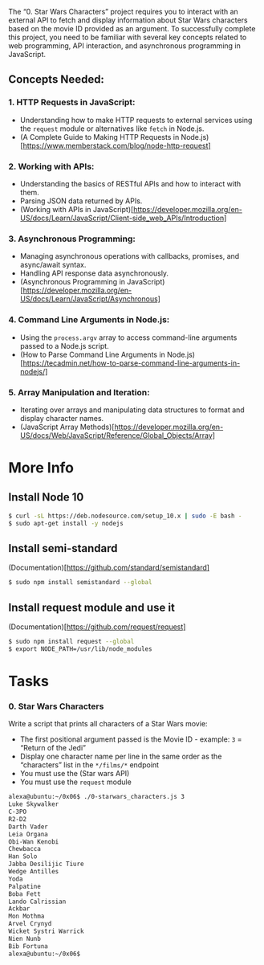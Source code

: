 The “0. Star Wars Characters” project requires you to interact with an external API to fetch and display information about Star Wars characters based on the movie ID provided as an argument. To successfully complete this project, you need to be familiar with several key concepts related to web programming, API interaction, and asynchronous programming in JavaScript.

## Concepts Needed:
### 1. HTTP Requests in JavaScript:

- Understanding how to make HTTP requests to external services using the `request` module or alternatives like `fetch` in Node.js.
- (A Complete Guide to Making HTTP Requests in Node.js)[https://www.memberstack.com/blog/node-http-request]

### 2. Working with APIs:

- Understanding the basics of RESTful APIs and how to interact with them.
- Parsing JSON data returned by APIs.
- (Working with APIs in JavaScript)[https://developer.mozilla.org/en-US/docs/Learn/JavaScript/Client-side_web_APIs/Introduction]

### 3. Asynchronous Programming:

- Managing asynchronous operations with callbacks, promises, and async/await syntax.
- Handling API response data asynchronously.
- (Asynchronous Programming in JavaScript)[https://developer.mozilla.org/en-US/docs/Learn/JavaScript/Asynchronous]

### 4. Command Line Arguments in Node.js:

- Using the `process.argv` array to access command-line arguments passed to a Node.js script.
- (How to Parse Command Line Arguments in Node.js)[https://tecadmin.net/how-to-parse-command-line-arguments-in-nodejs/]

### 5. Array Manipulation and Iteration:

- Iterating over arrays and manipulating data structures to format and display character names.
- (JavaScript Array Methods)[https://developer.mozilla.org/en-US/docs/Web/JavaScript/Reference/Global_Objects/Array]

# More Info

## Install Node 10

```Bash
$ curl -sL https://deb.nodesource.com/setup_10.x | sudo -E bash -
$ sudo apt-get install -y nodejs
```

## Install semi-standard
(Documentation)[https://github.com/standard/semistandard]

```Bash
$ sudo npm install semistandard --global
```

## Install request module and use it

(Documentation)[https://github.com/request/request]

```Bash
$ sudo npm install request --global
$ export NODE_PATH=/usr/lib/node_modules
```

# Tasks
### 0. Star Wars Characters

Write a script that prints all characters of a Star Wars movie:

- The first positional argument passed is the Movie ID - example: `3` = “Return of the Jedi”
- Display one character name per line in the same order as the “characters” list in the `*/films/*` endpoint
- You must use the (Star wars API)
- You must use the `request` module

```Bash
alexa@ubuntu:~/0x06$ ./0-starwars_characters.js 3
Luke Skywalker
C-3PO
R2-D2
Darth Vader
Leia Organa
Obi-Wan Kenobi
Chewbacca
Han Solo
Jabba Desilijic Tiure
Wedge Antilles
Yoda
Palpatine
Boba Fett
Lando Calrissian
Ackbar
Mon Mothma
Arvel Crynyd
Wicket Systri Warrick
Nien Nunb
Bib Fortuna
alexa@ubuntu:~/0x06$
``` 